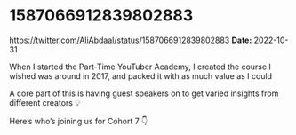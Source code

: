 # 1587066912839802883
https://twitter.com/AliAbdaal/status/1587066912839802883
**Date:** 2022-10-31

When I started the Part-Time YouTuber Academy, I created the course I wished was around in 2017, and packed it with as much value as I could

A core part of this is having guest speakers on to get varied insights from different creators 💡

Here’s who’s joining us for Cohort 7 👇
